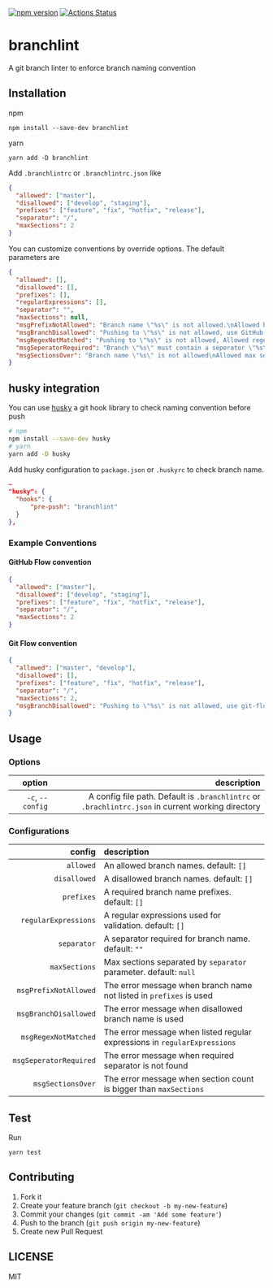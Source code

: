 [![npm version](https://badge.fury.io/js/branchlint.svg)](https://badge.fury.io/js/branchlint) [![Actions Status](https://github.com/shufo/branchlint/workflows/Build%20and%20Test/badge.svg)](https://github.com/shufo/branchlint/actions)

# branchlint

A git branch linter to enforce branch naming convention

## Installation

npm

```
npm install --save-dev branchlint
```

yarn

```
yarn add -D branchlint
```

Add `.branchlintrc` or `.branchlintrc.json` like

```json
{
  "allowed": ["master"],
  "disallowed": ["develop", "staging"],
  "prefixes": ["feature", "fix", "hotfix", "release"],
  "separator": "/",
  "maxSections": 2
}
```

You can customize conventions by override options. The default parameters are

```json
{
  "allowed": [],
  "disallowed": [],
  "prefixes": [],
  "regularExpressions": [],
  "separator": "",
  "maxSections": null,
  "msgPrefixNotAllowed": "Branch name \"%s\" is not allowed.\nAllowed branch name prefix is %s and separator is \"%s\"",
  "msgBranchDisallowed": "Pushing to \"%s\" is not allowed, use GitHub Flow.",
  "msgRegexNotMatched": "Pushing to \"%s\" is not allowed, Allowed regex pattern is \"%s\"",
  "msgSeperatorRequired": "Branch \"%s\" must contain a seperator \"%s\".",
  "msgSectionsOver": "Branch name \"%s\" is not allowed\nAllowed max section length is %s"
}
```

## husky integration

You can use [husky](https://github.com/typicode/husky) a git hook library to check naming convention before push

```bash
# npm
npm install --save-dev husky
# yarn
yarn add -D husky
```

Add husky configuration to `package.json` or `.huskyrc` to check branch name.

```json
~
"husky": {
  "hooks": {
      "pre-push": "branchlint"
  }
},
```

### Example Conventions

#### GitHub Flow convention

```json
{
  "allowed": ["master"],
  "disallowed": ["develop", "staging"],
  "prefixes": ["feature", "fix", "hotfix", "release"],
  "separator": "/",
  "maxSections": 2
}
```

#### Git Flow convention

```json
{
  "allowed": ["master", "develop"],
  "disallowed": [],
  "prefixes": ["feature", "fix", "hotfix", "release"],
  "separator": "/",
  "maxSections": 2,
  "msgBranchDisallowed": "Pushing to \"%s\" is not allowed, use git-flow."
}
```

## Usage

### Options

|           option |                                                                                        description |
| ---------------: | -------------------------------------------------------------------------------------------------: |
| `-c`, `--config` | A config file path. Default is `.branchlintrc` or `.brachlintrc.json` in current working directory |

### Configurations

|                config |                                                         description |
| --------------------: | :------------------------------------------------------------------ |
|             `allowed` |                              An allowed branch names. default: `[]` |
|          `disallowed` |                            A disallowed branch names. default: `[]` |
|            `prefixes` |                      A required branch name prefixes. default: `[]` |
|  `regularExpressions` |                        A regular expressions used for validation. default: `[]` |
|           `separator` |                 A separator required for branch name. default: `""` |
|         `maxSections` |    Max sections separated by `separator` parameter. default: `null` |
| `msgPrefixNotAllowed` | The error message when branch name not listed in `prefixes` is used |
| `msgBranchDisallowed` |               The error message when disallowed branch name is used |
|                    `msgRegexNotMatched` |The error message when listed regular expressions in `regularExpressions`|
|`msgSeperatorRequired`|The error message when required separator is not found|
|`msgSectionsOver`|The error message when section count is bigger than `maxSections`|


## Test

Run

```
yarn test
```

## Contributing

1.  Fork it
2.  Create your feature branch (`git checkout -b my-new-feature`)
3.  Commit your changes (`git commit -am 'Add some feature'`)
4.  Push to the branch (`git push origin my-new-feature`)
5.  Create new Pull Request


## LICENSE

MIT
